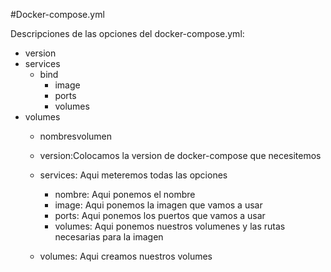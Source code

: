 #Docker-compose.yml

Descripciones de las opciones del docker-compose.yml:
- version
 - services
    - bind
       - image
        - ports
         - volumes
 - volumes
    - nombresvolumen

    - version:Colocamos la version de docker-compose que necesitemos
    - services: Aqui meteremos todas las opciones
      - nombre: Aqui ponemos el nombre
      - image: Aqui ponemos la imagen que vamos a usar
      - ports: Aqui ponemos los puertos que vamos a usar
      - volumes: Aqui ponemos nuestros volumenes y las rutas necesarias para la imagen
    - volumes: Aqui creamos nuestros volumes

     

